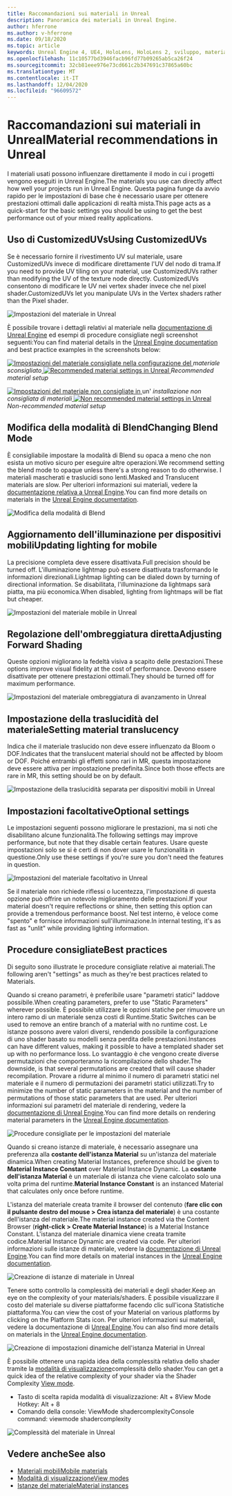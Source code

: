 ```yaml
---
title: Raccomandazioni sui materiali in Unreal
description: Panoramica dei materiali in Unreal Engine.
author: hferrone
ms.author: v-hferrone
ms.date: 09/18/2020
ms.topic: article
keywords: Unreal Engine 4, UE4, HoloLens, HoloLens 2, sviluppo, materiali, documentazione, guide, funzionalità, ologrammi, sviluppo di giochi, cuffie per realtà mista, auricolare di realtà mista di Windows, auricolare di realtà virtuale
ms.openlocfilehash: 11c10577bd3946facb96fd77b09265ab5ca26f24
ms.sourcegitcommit: 32cb81eee976e73cd661c2b347691c37865a60bc
ms.translationtype: MT
ms.contentlocale: it-IT
ms.lasthandoff: 12/04/2020
ms.locfileid: "96609572"
---
```

# <a name="material-recommendations-in-unreal"></a><span data-ttu-id="fb2dd-104">Raccomandazioni sui materiali in Unreal</span><span class="sxs-lookup"><span data-stu-id="fb2dd-104">Material recommendations in Unreal</span></span>

<span data-ttu-id="fb2dd-105">I materiali usati possono influenzare direttamente il modo in cui i progetti vengono eseguiti in Unreal Engine.</span><span class="sxs-lookup"><span data-stu-id="fb2dd-105">The materials you use can directly affect how well your projects run in Unreal Engine.</span></span> <span data-ttu-id="fb2dd-106">Questa pagina funge da avvio rapido per le impostazioni di base che è necessario usare per ottenere prestazioni ottimali dalle applicazioni di realtà mista.</span><span class="sxs-lookup"><span data-stu-id="fb2dd-106">This page acts as a quick-start for the basic settings you should be using to get the best performance out of your mixed reality applications.</span></span>

## <a name="using-customizeduvs"></a><span data-ttu-id="fb2dd-107">Uso di CustomizedUVs</span><span class="sxs-lookup"><span data-stu-id="fb2dd-107">Using CustomizedUVs</span></span>

<span data-ttu-id="fb2dd-108">Se è necessario fornire il rivestimento UV sul materiale, usare CustomizedUVs invece di modificare direttamente l'UV del nodo di trama.</span><span class="sxs-lookup"><span data-stu-id="fb2dd-108">If you need to provide UV tiling on your material, use CustomizedUVs rather than modifying the UV of the texture node directly.</span></span> <span data-ttu-id="fb2dd-109">CustomizedUVs consentono di modificare le UV nei vertex shader invece che nel pixel shader.</span><span class="sxs-lookup"><span data-stu-id="fb2dd-109">CustomizedUVs let you manipulate UVs in the Vertex shaders rather than the Pixel shader.</span></span>

![Impostazioni del materiale in Unreal](images/unreal-materials-img-01c.png)

<span data-ttu-id="fb2dd-111">È possibile trovare i dettagli relativi al materiale nella [documentazione di Unreal Engine](https://docs.unrealengine.com/Platforms/Mobile/Materials/index.html) ed esempi di procedure consigliate negli screenshot seguenti:</span><span class="sxs-lookup"><span data-stu-id="fb2dd-111">You can find material details in the [Unreal Engine documentation](https://docs.unrealengine.com/Platforms/Mobile/Materials/index.html) and best practice examples in the screenshots below:</span></span>

<span data-ttu-id="fb2dd-112">[ ![ Impostazioni del materiale consigliate nella ](images/unreal-materials-img-01.png) configurazione del ](images/unreal-materials-img-01.png#lightbox) 
 *materiale sconsigliato*</span><span class="sxs-lookup"><span data-stu-id="fb2dd-112">[ ![Recommended material settings in Unreal](images/unreal-materials-img-01.png) ](images/unreal-materials-img-01.png#lightbox)
*Recommended material setup*</span></span>

<span data-ttu-id="fb2dd-113">[ ![ Impostazioni del materiale non consigliate in ](images/unreal-materials-img-01b.png) ](images/unreal-materials-img-01b.png#lightbox)un' 
 *installazione non consigliata di materiali*</span><span class="sxs-lookup"><span data-stu-id="fb2dd-113">[ ![Non recommended material settings in Unreal](images/unreal-materials-img-01b.png) ](images/unreal-materials-img-01b.png#lightbox)
*Non-recommended material setup*</span></span>

## <a name="changing-blend-mode"></a><span data-ttu-id="fb2dd-114">Modifica della modalità di Blend</span><span class="sxs-lookup"><span data-stu-id="fb2dd-114">Changing Blend Mode</span></span>

<span data-ttu-id="fb2dd-115">È consigliabile impostare la modalità di Blend su opaca a meno che non esista un motivo sicuro per eseguire altre operazioni.</span><span class="sxs-lookup"><span data-stu-id="fb2dd-115">We recommend setting the blend mode to opaque unless there's a strong reason to do otherwise.</span></span> <span data-ttu-id="fb2dd-116">I materiali mascherati e traslucidi sono lenti.</span><span class="sxs-lookup"><span data-stu-id="fb2dd-116">Masked and Translucent materials are slow.</span></span> <span data-ttu-id="fb2dd-117">Per ulteriori informazioni sui materiali, vedere la [documentazione relativa a Unreal Engine](https://docs.unrealengine.com/Platforms/Mobile/Materials/index.html).</span><span class="sxs-lookup"><span data-stu-id="fb2dd-117">You can find more details on materials in the [Unreal Engine documentation](https://docs.unrealengine.com/Platforms/Mobile/Materials/index.html).</span></span>

![Modifica della modalità di Blend](images/unreal-materials-img-02.jpg)

## <a name="updating-lighting-for-mobile"></a><span data-ttu-id="fb2dd-119">Aggiornamento dell'illuminazione per dispositivi mobili</span><span class="sxs-lookup"><span data-stu-id="fb2dd-119">Updating lighting for mobile</span></span>

<span data-ttu-id="fb2dd-120">La precisione completa deve essere disattivata.</span><span class="sxs-lookup"><span data-stu-id="fb2dd-120">Full precision should be turned off.</span></span> <span data-ttu-id="fb2dd-121">L'illuminazione lightmap può essere disattivata trasformando le informazioni direzionali.</span><span class="sxs-lookup"><span data-stu-id="fb2dd-121">Lightmap lighting can be dialed down by turning of directional information.</span></span> <span data-ttu-id="fb2dd-122">Se disabilitata, l'illuminazione da lightmaps sarà piatta, ma più economica.</span><span class="sxs-lookup"><span data-stu-id="fb2dd-122">When disabled, lighting from lightmaps will be flat but cheaper.</span></span>

![Impostazioni del materiale mobile in Unreal](images/unreal-materials-img-03.jpg)

## <a name="adjusting-forward-shading"></a><span data-ttu-id="fb2dd-124">Regolazione dell'ombreggiatura diretta</span><span class="sxs-lookup"><span data-stu-id="fb2dd-124">Adjusting Forward Shading</span></span>

<span data-ttu-id="fb2dd-125">Queste opzioni migliorano la fedeltà visiva a scapito delle prestazioni.</span><span class="sxs-lookup"><span data-stu-id="fb2dd-125">These options improve visual fidelity at the cost of performance.</span></span> <span data-ttu-id="fb2dd-126">Devono essere disattivate per ottenere prestazioni ottimali.</span><span class="sxs-lookup"><span data-stu-id="fb2dd-126">They should be turned off for maximum performance.</span></span>

![Impostazioni del materiale ombreggiatura di avanzamento in Unreal](images/unreal-materials-img-04.jpg)

## <a name="setting-material-translucency"></a><span data-ttu-id="fb2dd-128">Impostazione della traslucidità del materiale</span><span class="sxs-lookup"><span data-stu-id="fb2dd-128">Setting material translucency</span></span>

<span data-ttu-id="fb2dd-129">Indica che il materiale traslucido non deve essere influenzato da Bloom o DOF.</span><span class="sxs-lookup"><span data-stu-id="fb2dd-129">Indicates that the translucent material should not be affected by bloom or DOF.</span></span> <span data-ttu-id="fb2dd-130">Poiché entrambi gli effetti sono rari in MR, questa impostazione deve essere attiva per impostazione predefinita.</span><span class="sxs-lookup"><span data-stu-id="fb2dd-130">Since both those effects are rare in MR, this setting should be on by default.</span></span>

![Impostazione della traslucidità separata per dispositivi mobili in Unreal](images/unreal-materials-img-05.jpg)

## <a name="optional-settings"></a><span data-ttu-id="fb2dd-132">Impostazioni facoltative</span><span class="sxs-lookup"><span data-stu-id="fb2dd-132">Optional settings</span></span>

<span data-ttu-id="fb2dd-133">Le impostazioni seguenti possono migliorare le prestazioni, ma si noti che disabilitano alcune funzionalità.</span><span class="sxs-lookup"><span data-stu-id="fb2dd-133">The following settings may improve performance, but note that they disable certain features.</span></span> <span data-ttu-id="fb2dd-134">Usare queste impostazioni solo se si è certi di non dover usare le funzionalità in questione.</span><span class="sxs-lookup"><span data-stu-id="fb2dd-134">Only use these settings if you're sure you don't need the features in question.</span></span>

![Impostazioni del materiale facoltativo in Unreal](images/unreal-materials-img-06.jpg)

<span data-ttu-id="fb2dd-136">Se il materiale non richiede riflessi o lucentezza, l'impostazione di questa opzione può offrire un notevole miglioramento delle prestazioni.</span><span class="sxs-lookup"><span data-stu-id="fb2dd-136">If your material doesn't require reflections or shine, then setting this option can provide a tremendous performance boost.</span></span> <span data-ttu-id="fb2dd-137">Nel test interno, è veloce come "spento" e fornisce informazioni sull'illuminazione.</span><span class="sxs-lookup"><span data-stu-id="fb2dd-137">In internal testing, it's as fast as "unlit" while providing lighting information.</span></span>

## <a name="best-practices"></a><span data-ttu-id="fb2dd-138">Procedure consigliate</span><span class="sxs-lookup"><span data-stu-id="fb2dd-138">Best practices</span></span>

<span data-ttu-id="fb2dd-139">Di seguito sono illustrate le procedure consigliate relative ai materiali.</span><span class="sxs-lookup"><span data-stu-id="fb2dd-139">The following aren't "settings" as much as they're best practices related to Materials.</span></span>

<span data-ttu-id="fb2dd-140">Quando si creano parametri, è preferibile usare "parametri statici" laddove possibile.</span><span class="sxs-lookup"><span data-stu-id="fb2dd-140">When creating parameters, prefer to use "Static Parameters" wherever possible.</span></span> <span data-ttu-id="fb2dd-141">È possibile utilizzare le opzioni statiche per rimuovere un intero ramo di un materiale senza costi di Runtime.</span><span class="sxs-lookup"><span data-stu-id="fb2dd-141">Static Switches can be used to remove an entire branch of a material with no runtime cost.</span></span> <span data-ttu-id="fb2dd-142">Le istanze possono avere valori diversi, rendendo possibile la configurazione di uno shader basato su modelli senza perdita delle prestazioni.</span><span class="sxs-lookup"><span data-stu-id="fb2dd-142">Instances can have different values, making it possible to have a templated shader set up with no performance loss.</span></span> <span data-ttu-id="fb2dd-143">Lo svantaggio è che vengono create diverse permutazioni che comporteranno la ricompilazione dello shader.</span><span class="sxs-lookup"><span data-stu-id="fb2dd-143">The downside, is that several permutations are created that will cause shader recompilation.</span></span> <span data-ttu-id="fb2dd-144">Provare a ridurre al minimo il numero di parametri statici nel materiale e il numero di permutazioni dei parametri statici utilizzati.</span><span class="sxs-lookup"><span data-stu-id="fb2dd-144">Try to minimize the number of static parameters in the material and the number of permutations of those static parameters that are used.</span></span> <span data-ttu-id="fb2dd-145">Per ulteriori informazioni sui parametri del materiale di rendering, vedere la [documentazione di Unreal Engine](https://docs.unrealengine.com/Engine/Rendering/Materials/ExpressionReference/Parameters/index.html#staticswitchparameter).</span><span class="sxs-lookup"><span data-stu-id="fb2dd-145">You can find more details on rendering material parameters in the [Unreal Engine documentation](https://docs.unrealengine.com/Engine/Rendering/Materials/ExpressionReference/Parameters/index.html#staticswitchparameter).</span></span>

![Procedure consigliate per le impostazioni del materiale](images/unreal-materials-img-07.jpg)

<span data-ttu-id="fb2dd-147">Quando si creano istanze di materiale, è necessario assegnare una preferenza alla **costante dell'istanza Material** su un'istanza del materiale dinamica.</span><span class="sxs-lookup"><span data-stu-id="fb2dd-147">When creating Material Instances, preference should be given to **Material Instance Constant** over Material Instance Dynamic.</span></span> <span data-ttu-id="fb2dd-148">La **costante dell'istanza Material** è un materiale di istanza che viene calcolato solo una volta prima del runtime.</span><span class="sxs-lookup"><span data-stu-id="fb2dd-148">**Material Instance Constant** is an instanced Material that calculates only once before runtime.</span></span>

<span data-ttu-id="fb2dd-149">L'istanza del materiale creata tramite il browser del contenuto (**fare clic con il pulsante destro del mouse > Crea istanza del materiale**) è una costante dell'istanza del materiale.</span><span class="sxs-lookup"><span data-stu-id="fb2dd-149">The material instance created via the Content Browser (**right-click > Create Material Instance**) is a Material Instance Constant.</span></span> <span data-ttu-id="fb2dd-150">L'istanza del materiale dinamica viene creata tramite codice.</span><span class="sxs-lookup"><span data-stu-id="fb2dd-150">Material Instance Dynamic are created via code.</span></span> <span data-ttu-id="fb2dd-151">Per ulteriori informazioni sulle istanze di materiale, vedere la [documentazione di Unreal Engine](https://docs.unrealengine.com/Engine/Rendering/Materials/MaterialInstances/index.html).</span><span class="sxs-lookup"><span data-stu-id="fb2dd-151">You can find more details on material instances in the [Unreal Engine documentation](https://docs.unrealengine.com/Engine/Rendering/Materials/MaterialInstances/index.html).</span></span>

![Creazione di istanze di materiale in Unreal](images/unreal-materials-img-08.png)

<span data-ttu-id="fb2dd-153">Tenere sotto controllo la complessità dei materiali e degli shader.</span><span class="sxs-lookup"><span data-stu-id="fb2dd-153">Keep an eye on the complexity of your materials/shaders.</span></span> <span data-ttu-id="fb2dd-154">È possibile visualizzare il costo del materiale su diverse piattaforme facendo clic sull'icona Statistiche piattaforma.</span><span class="sxs-lookup"><span data-stu-id="fb2dd-154">You can view the cost of your Material on various platforms by clicking on the Platform Stats icon.</span></span> <span data-ttu-id="fb2dd-155">Per ulteriori informazioni sui materiali, vedere la documentazione di [Unreal Engine](https://docs.unrealengine.com/Platforms/Mobile/Materials/index.html).</span><span class="sxs-lookup"><span data-stu-id="fb2dd-155">You can also find more details on materials in the [Unreal Engine documentation](https://docs.unrealengine.com/Platforms/Mobile/Materials/index.html).</span></span>

![Creazione di impostazioni dinamiche dell'istanza Material in Unreal](images/unreal-materials-img-09.png)

<span data-ttu-id="fb2dd-157">È possibile ottenere una rapida idea della complessità relativa dello shader tramite la [modalità di visualizzazione](https://docs.unrealengine.com/Engine/UI/LevelEditor/Viewports/ViewModes/index.html)complessità dello shader.</span><span class="sxs-lookup"><span data-stu-id="fb2dd-157">You can get a quick idea of the relative complexity of your shader via the Shader Complexity [View mode](https://docs.unrealengine.com/Engine/UI/LevelEditor/Viewports/ViewModes/index.html).</span></span>

* <span data-ttu-id="fb2dd-158">Tasto di scelta rapida modalità di visualizzazione: Alt + 8</span><span class="sxs-lookup"><span data-stu-id="fb2dd-158">View Mode Hotkey: Alt + 8</span></span>
* <span data-ttu-id="fb2dd-159">Comando della console: ViewMode shadercomplexity</span><span class="sxs-lookup"><span data-stu-id="fb2dd-159">Console command: viewmode shadercomplexity</span></span>

![Complessità del materiale in Unreal](images/unreal-materials-img-10.png)

## <a name="see-also"></a><span data-ttu-id="fb2dd-161">Vedere anche</span><span class="sxs-lookup"><span data-stu-id="fb2dd-161">See also</span></span>
* [<span data-ttu-id="fb2dd-162">Materiali mobili</span><span class="sxs-lookup"><span data-stu-id="fb2dd-162">Mobile materials</span></span>](https://docs.unrealengine.com/Platforms/Mobile/Materials/index.html)
* [<span data-ttu-id="fb2dd-163">Modalità di visualizzazione</span><span class="sxs-lookup"><span data-stu-id="fb2dd-163">View modes</span></span>](https://docs.unrealengine.com/Engine/UI/LevelEditor/Viewports/ViewModes/index.html)
* [<span data-ttu-id="fb2dd-164">Istanze del materiale</span><span class="sxs-lookup"><span data-stu-id="fb2dd-164">Material instances</span></span>](https://docs.unrealengine.com/Engine/Rendering/Materials/MaterialInstances/index.html)
